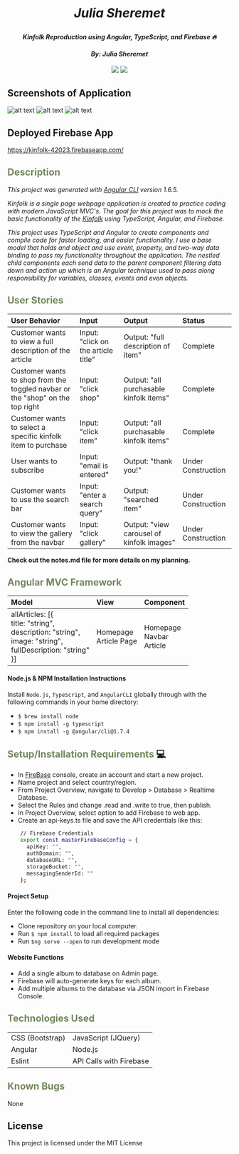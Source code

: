 # _<p align="center">Julia Sheremet</p>_

#### _<p align="center">Kinfolk Reproduction using Angular, TypeScript, and Firebase :fire:</p>_

#### _**<p align="center">By: Julia Sheremet</p>**_

<p align="center">  
<a href="https://opensource.org/licenses/MIT"><img src="https://img.shields.io/badge/license-MIT-blue.svg"></a>
<a href="https://github.com/RichardLitt/standard-readme"><img src="https://img.shields.io/badge/readme%20style-standard-brightgreen.svg?style=flat-square"></a>
</p>

## Screenshots of Application
![alt text](?raw=true)
![alt text](?raw=true)
![alt text](?raw=true)

## Deployed Firebase App
https://kinfolk-42023.firebaseapp.com/

## <span style="color:#74875d;">Description</span>
_This project was generated with [Angular CLI](https://github.com/angular/angular-cli) version 1.6.5._

_Kinfolk is a single page webpage application is created to practice coding with modern JavaScript MVC's. The goal for this project was to mock the basic functionality of the <a href="https://kinfolk.com/shop/">Kinfolk</a> using TypeScript, Angular, and Firebase._

_This project uses TypeScript and Angular to create  components and compile code for faster loading, and easier functionality. I use a base model that holds and object and use event, property, and two-way data binding to pass my functionality throughout the application. The nestled child components each send data to the parent component filtering data down and action up which is an Angular technique used to pass along responsibility for variables, classes, events and even objects._

## <span style="color:#74875d;">User Stories</span>

| User Behavior | Input | Output | Status |
| :------------- | :------------- | :------------- |  :------------- |
| Customer wants to view a full description of the article | Input: "click on the article title" | Output: "full description of item" | Complete |
| Customer wants to shop from the toggled navbar or the "shop" on the top right | Input: "click shop" | Output: "all purchasable kinfolk items" | Complete |
| Customer wants to select a specific kinfolk item to purchase | Input: "click item" | Output: "all purchasable kinfolk items" |  Complete |
| User wants to subscribe | Input: "email is entered" | Output: "thank you!" |  Under Construction |
| Customer wants to use the search bar | Input: "enter a search query" | Output: "searched item" |  Under Construction |
| Customer wants to view the gallery from the navbar | Input: "click gallery" | Output: "view carousel of kinfolk images" |  Under Construction |

<strong>Check out the notes.md file for more details on my planning.</strong>

## <span style="color:#74875d;">Angular MVC Framework</span>

| Model | View | Component |
| :------------- | :------------- | :------------- |
| allArticles: [{<br> title: "string",<br> description: "string",<br> image: "string",<br> fullDescription: "string"<br> }]<br> | Homepage<br> Article Page | Homepage<br> Navbar<br> Article |

#### Node.js & NPM Installation Instructions
  Install `Node.js`, `TypeScript`, and `AngularCLI` globally through with the following commands in your home directory:
   * `$ brew install node`
   * `$ npm install -g typescript`    
   * `$ npm install -g @angular/cli@1.7.4`

## <span style="color:#74875d;">Setup/Installation Requirements</span> :computer:
* In <a href="https://firebase.google.com/">FireBase</a> console, create an account and start a new project.
* Name project and select country/region.
* From Project Overview, navigate to Develop > Database > Realtime Database.
* Select the Rules and change .read and .write to true, then publish.
* In Project Overview, select option to add Firebase to web app.
* Create an api-keys.ts file and save the API credentials like this:
````sh
    // Firebase Credentials
    export const masterFirebaseConfig = {
      apiKey: "",
      authDomain: "",
      databaseURL: "",
      storageBucket: "",
      messagingSenderId: ""
    };
````

#### Project Setup
  Enter the following code in the command line to install all dependencies:
  * Clone repository on your local computer.
  * Run `$ npm install` to load all required packages
  * Run `$ng serve --open` to run development mode

#### Website Functions
  * Add a single album to database on Admin page.
  * Firebase will auto-generate keys for each album.
  * Add multiple albums to the database via JSON import in Firebase Console.

## <span style="color:#74875d;">Technologies Used</span>
|  |  |
| :------------- | :------------- |
| CSS (Bootstrap) | JavaScript (JQuery) |
| Angular | Node.js |
| Eslint | API Calls with Firebase |

## <span style="color:#74875d;">Known Bugs</span>
None

## License

This project is licensed under the MIT License
